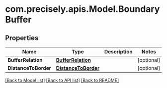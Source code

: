 
# com.precisely.apis.Model.BoundaryBuffer

## Properties

Name | Type | Description | Notes
------------ | ------------- | ------------- | -------------
**BufferRelation** | [**BufferRelation**](BufferRelation.md) |  | [optional] 
**DistanceToBorder** | [**DistanceToBorder**](DistanceToBorder.md) |  | [optional] 

[[Back to Model list]](../README.md#documentation-for-models)
[[Back to API list]](../README.md#documentation-for-api-endpoints)
[[Back to README]](../README.md)

